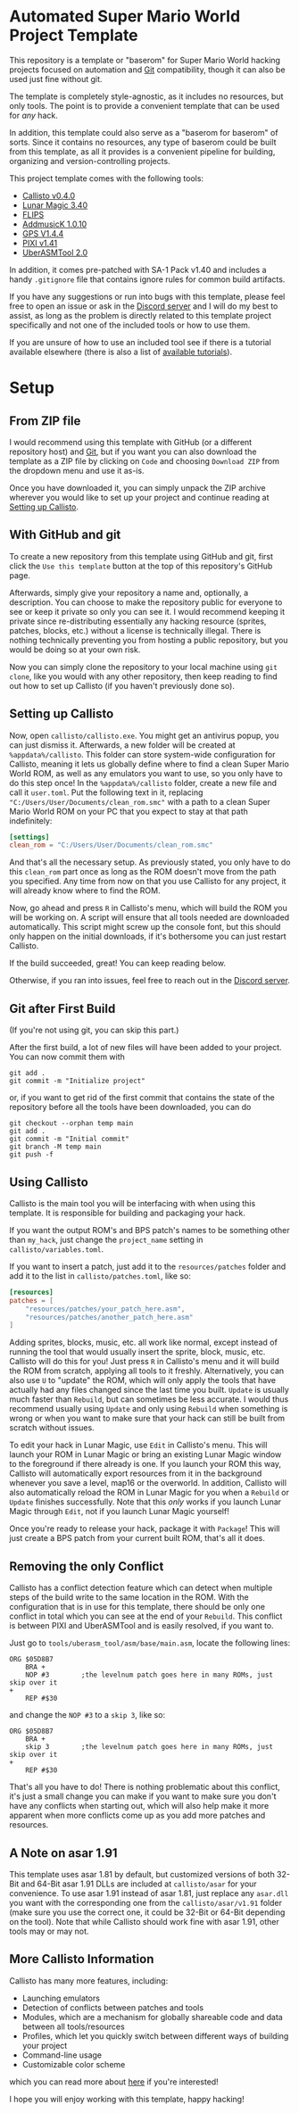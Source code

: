 # Automated Super Mario World Project Template

This repository is a template or "baserom" for Super Mario World hacking projects focused on automation and [Git](https://www.git-scm.com/) compatibility, 
though it can also be used just fine without git.

The template is completely style-agnostic, as it includes no resources, but only tools. The point is to provide a 
convenient template that can be used for *any* hack.

In addition, this template could also serve as a "baserom for baserom" of sorts. Since it contains no resources, any type of baserom could be built from this template, as all it provides is a convenient pipeline for building, organizing and version-controlling projects.

This project template comes with the following tools:

- [Callisto v0.4.0](https://github.com/Underrout/callisto/releases/tag/v0.4.0)
- [Lunar Magic 3.40](https://dl.smwcentral.net/35121/)
- [FLIPS](https://dl.smwcentral.net/11474/)
- [AddmusicK 1.0.10](https://dl.smwcentral.net/35333/)
- [GPS V1.4.4](https://dl.smwcentral.net/31515/)
- [PIXI v1.41](https://github.com/JackTheSpades/SpriteToolSuperDelux/releases/download/1.41/pixi_v1.41.zip)
- [UberASMTool 2.0](https://github.com/Fernap/UberASMTool)

In addition, it comes pre-patched with SA-1 Pack v1.40 and includes a handy `.gitignore` file that 
contains ignore rules for common build artifacts.

If you have any suggestions or run into bugs with this template, please feel free to open an issue or ask in the [Discord server](https://discord.gg/SbRM8mUjdE) and I will do 
my best to assist, as long as the problem is directly related to this template project specifically and not one 
of the included tools or how to use them.

If you are unsure of how to use an included tool see if there is a tutorial available elsewhere (there is also a list of [available tutorials](https://github.com/Underrout/callisto/wiki#what-should-i-know-before-reading-this)).


# Setup 

## From ZIP file

I would recommend using this template with GitHub (or a different repository host) and [Git](https://www.git-scm.com/), but 
if you want you can also download the template as a ZIP file by clicking on `Code` and choosing 
`Download ZIP` from the dropdown menu and use it as-is.

Once you have downloaded it, you can simply unpack the ZIP archive wherever you would like to set up your 
project and continue reading at [Setting up Callisto](#setting-up-callisto).

## With GitHub and git

To create a new repository from this template using GitHub and git, first click the `Use this template`
button at the top of this repository's GitHub page. 

Afterwards, simply give your repository a name and, optionally, a description. You can choose to make 
the repository public for everyone to see or keep it private so only you can see it. I would recommend 
keeping it private since re-distributing essentially any hacking resource (sprites, patches, blocks, etc.) 
without a license is technically illegal. There is nothing technically preventing you from hosting a public 
repository, but you would be doing so at your own risk.

Now you can simply clone the repository to your local machine using `git clone`, like you would 
with any other repository, then keep reading to find out how to set up Callisto (if you haven't previously done so).

## Setting up Callisto

Now, open `callisto/callisto.exe`. You might get an antivirus popup, you can just dismiss it. Afterwards, a new folder will be created at `%appdata%/callisto`. This folder can store system-wide configuration for Callisto, meaning it lets us globally define where to find a clean Super Mario World ROM, as well as any emulators you want to use, so you only have to do this step once! In the `%appdata%/callisto` folder, create a new file and call it `user.toml`. Put the following text in it, replacing `"C:/Users/User/Documents/clean_rom.smc"` with a path to a clean Super Mario World ROM on your PC that you expect to stay at that path indefinitely:

```toml
[settings]
clean_rom = "C:/Users/User/Documents/clean_rom.smc"
```

And that's all the necessary setup. As previously stated, you only have to do this `clean_rom` part once as long as the ROM doesn't move from the path you specified. Any time from now on that you use Callisto for any project, it will already know where to find the ROM.

Now, go ahead and press `R` in Callisto's menu, which will build the ROM you will be working on. A script will ensure that all tools needed are downloaded automatically. This script might screw up the console font, but this should only happen on the initial downloads, if it's bothersome you can just restart Callisto.

If the build succeeded, great! You can keep reading below.

Otherwise, if you ran into issues, feel free to reach out in the [Discord server](https://discord.gg/SbRM8mUjdE).

## Git after First Build

(If you're not using git, you can skip this part.)

After the first build, a lot of new files will have been added to your project. You can now commit them with
```
git add .
git commit -m "Initialize project"
```
or, if you want to get rid of the first commit that contains the 
state of the repository before all the tools have been downloaded, you can do
```
git checkout --orphan temp main
git add .
git commit -m "Initial commit"
git branch -M temp main
git push -f
```

## Using Callisto

Callisto is the main tool you will be interfacing with when using this template. It is responsible for building and packaging your hack.

If you want the output ROM's and BPS patch's names to be something other than `my_hack`, just change the `project_name` setting in `callisto/variables.toml`.

If you want to insert a patch, just add it to the `resources/patches` folder and add it to the list in `callisto/patches.toml`, like so:

```toml
[resources]
patches = [
    "resources/patches/your_patch_here.asm",
    "resources/patches/another_patch_here.asm"
]
```

Adding sprites, blocks, music, etc. all work like normal, except instead of running the tool that would usually insert the sprite, block, music, etc. Callisto will do this for you! Just press `R` in Callisto's menu and it will build the ROM from scratch, applying all tools to it freshly. Alternatively, you can also use `U` to "update" the ROM, which will only apply the tools that have actually had any files changed since the last time you built. `Update` is usually much faster than `Rebuild`, but can sometimes be less accurate. I would thus recommend usually using `Update` and only using `Rebuild` when something is wrong or when you want to make sure that your hack can still be built from scratch without issues.

To edit your hack in Lunar Magic, use `Edit` in Callisto's menu. This will launch your ROM in Lunar Magic or bring an existing Lunar Magic window to the foreground if there already is one. If you launch your ROM this way, Callisto will automatically export resources from it in the background whenever you save a level, map16 or the overworld. In addition, Callisto will also automatically reload the ROM in Lunar Magic for you when a `Rebuild` or `Update` finishes successfully. Note that this *only* works if you launch Lunar Magic through `Edit`, not if you launch Lunar Magic yourself!

Once you're ready to release your hack, package it with `Package`! This will just create a BPS patch from your current built ROM, that's all it does.

## Removing the only Conflict

Callisto has a conflict detection feature which can detect when multiple steps of the build write to the same location in the ROM. With the configuration that is in use for this template, there should be only one conflict in total which you can see at the end of your `Rebuild`. This conflict is between PIXI and UberASMTool and is easily resolved, if you want to.

Just go to `tools/uberasm_tool/asm/base/main.asm`, locate the following lines:

```
ORG $05D8B7
    BRA +
    NOP #3        ;the levelnum patch goes here in many ROMs, just skip over it
+
    REP #$30
```

and change the `NOP #3` to a `skip 3`, like so:

```
ORG $05D8B7
    BRA +
    skip 3        ;the levelnum patch goes here in many ROMs, just skip over it
+
    REP #$30
```

That's all you have to do! There is nothing problematic about this conflict, it's just a small change you can make if you want to make sure you don't have any conflicts when starting out, which will also help make it more apparent when more conflicts come up as you add more patches and resources.


## A Note on asar 1.91

This template uses asar 1.81 by default, but customized versions of both 32-Bit and 64-Bit asar 1.91 DLLs are included at `callisto/asar` for your convenience. To use asar 1.91 instead of asar 1.81, just replace any `asar.dll` you want with the corresponding one from the `callisto/asar/v1.91` folder (make sure you use the correct one, it could be 32-Bit or 64-Bit depending on the tool). Note that while Callisto should work fine with asar 1.91, other tools may or may not.


## More Callisto Information

Callisto has many more features, including:

- Launching emulators
- Detection of conflicts between patches and tools
- Modules, which are a mechanism for globally shareable code and data between all tools/resources
- Profiles, which let you quickly switch between different ways of building your project
- Command-line usage
- Customizable color scheme

which you can read more about [here](https://github.com/Underrout/callisto/wiki) if you're interested!

I hope you will enjoy working with this template, happy hacking!
